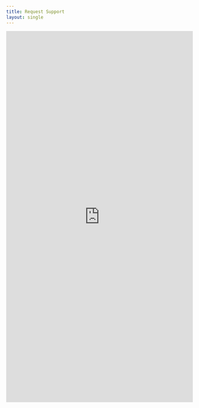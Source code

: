 ```yaml
---
title: Request Support
layout: single
---
```

<iframe src="https://docs.google.com/forms/d/e/1FAIpQLSeZP9bWdoCHoI-iQLc25VgzJOfYx1Adq9LEEMXdY2igNfIKuQ/viewform?embedded=true" width="100%" height="1000" frameborder="0" marginheight="0" marginwidth="0">Loading...</iframe>
